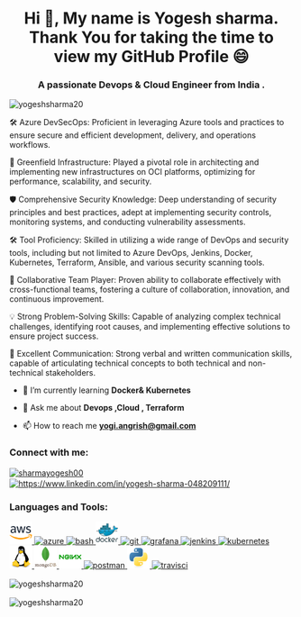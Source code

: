 <h1 align="center">Hi 👋, My name is Yogesh sharma. Thank You for taking the time to view my GitHub Profile 😄</h1>
<h3 align="center">A passionate Devops & Cloud Engineer from India .</h3>

<p align="left"> <img src="https://komarev.com/ghpvc/?username=yogeshsharma20&label=Profile%20views&color=0e75b6&style=flat" alt="yogeshsharma20" /> </p>

🛠️ Azure DevSecOps: Proficient in leveraging Azure tools and practices to ensure secure and efficient development, delivery, and operations workflows.

🌱 Greenfield Infrastructure: Played a pivotal role in architecting and implementing new infrastructures on OCI platforms, optimizing for performance, scalability, and security.

🛡️ Comprehensive Security Knowledge: Deep understanding of security principles and best practices, adept at implementing security controls, monitoring systems, and conducting vulnerability assessments.

🛠️ Tool Proficiency: Skilled in utilizing a wide range of DevOps and security tools, including but not limited to Azure DevOps, Jenkins, Docker, Kubernetes, Terraform, Ansible, and various security scanning tools.

🤝 Collaborative Team Player: Proven ability to collaborate effectively with cross-functional teams, fostering a culture of collaboration, innovation, and continuous improvement.

💡 Strong Problem-Solving Skills: Capable of analyzing complex technical challenges, identifying root causes, and implementing effective solutions to ensure project success.

📢 Excellent Communication: Strong verbal and written communication skills, capable of articulating technical concepts to both technical and non-technical stakeholders.


- 🌱 I’m currently learning **Docker& Kubernetes**


- 💬 Ask me about **Devops ,Cloud , Terraform**


- 📫 How to reach me **yogi.angrish@gmail.com**


<h3 align="left">Connect with me:</h3>
<p align="left">
<a href="https://twitter.com/sharmayogesh00" target="blank"><img align="center" src="https://raw.githubusercontent.com/rahuldkjain/github-profile-readme-generator/master/src/images/icons/Social/twitter.svg" alt="sharmayogesh00" height="30" width="40" /></a>
<a href="https://linkedin.com/in/https://www.linkedin.com/in/yogesh-sharma-048209111/" target="blank"><img align="center" src="https://raw.githubusercontent.com/rahuldkjain/github-profile-readme-generator/master/src/images/icons/Social/linked-in-alt.svg" alt="https://www.linkedin.com/in/yogesh-sharma-048209111/" height="30" width="40" /></a>
</p>

<h3 align="left">Languages and Tools:</h3>
<p align="left"> <a href="https://aws.amazon.com" target="_blank" rel="noreferrer"> <img src="https://raw.githubusercontent.com/devicons/devicon/master/icons/amazonwebservices/amazonwebservices-original-wordmark.svg" alt="aws" width="40" height="40"/> </a> <a href="https://azure.microsoft.com/en-in/" target="_blank" rel="noreferrer"> <img src="https://www.vectorlogo.zone/logos/microsoft_azure/microsoft_azure-icon.svg" alt="azure" width="40" height="40"/> </a> <a href="https://www.gnu.org/software/bash/" target="_blank" rel="noreferrer"> <img src="https://www.vectorlogo.zone/logos/gnu_bash/gnu_bash-icon.svg" alt="bash" width="40" height="40"/> </a> <a href="https://www.docker.com/" target="_blank" rel="noreferrer"> <img src="https://raw.githubusercontent.com/devicons/devicon/master/icons/docker/docker-original-wordmark.svg" alt="docker" width="40" height="40"/> </a> <a href="https://git-scm.com/" target="_blank" rel="noreferrer"> <img src="https://www.vectorlogo.zone/logos/git-scm/git-scm-icon.svg" alt="git" width="40" height="40"/> </a> <a href="https://grafana.com" target="_blank" rel="noreferrer"> <img src="https://www.vectorlogo.zone/logos/grafana/grafana-icon.svg" alt="grafana" width="40" height="40"/> </a> <a href="https://www.jenkins.io" target="_blank" rel="noreferrer"> <img src="https://www.vectorlogo.zone/logos/jenkins/jenkins-icon.svg" alt="jenkins" width="40" height="40"/> </a> <a href="https://kubernetes.io" target="_blank" rel="noreferrer"> <img src="https://www.vectorlogo.zone/logos/kubernetes/kubernetes-icon.svg" alt="kubernetes" width="40" height="40"/> </a> <a href="https://www.linux.org/" target="_blank" rel="noreferrer"> <img src="https://raw.githubusercontent.com/devicons/devicon/master/icons/linux/linux-original.svg" alt="linux" width="40" height="40"/> </a> <a href="https://www.mongodb.com/" target="_blank" rel="noreferrer"> <img src="https://raw.githubusercontent.com/devicons/devicon/master/icons/mongodb/mongodb-original-wordmark.svg" alt="mongodb" width="40" height="40"/> </a> <a href="https://www.nginx.com" target="_blank" rel="noreferrer"> <img src="https://raw.githubusercontent.com/devicons/devicon/master/icons/nginx/nginx-original.svg" alt="nginx" width="40" height="40"/> </a> <a href="https://postman.com" target="_blank" rel="noreferrer"> <img src="https://www.vectorlogo.zone/logos/getpostman/getpostman-icon.svg" alt="postman" width="40" height="40"/> </a> <a href="https://www.python.org" target="_blank" rel="noreferrer"> <img src="https://raw.githubusercontent.com/devicons/devicon/master/icons/python/python-original.svg" alt="python" width="40" height="40"/> </a> <a href="https://travis-ci.org" target="_blank" rel="noreferrer"> <img src="https://www.vectorlogo.zone/logos/travis-ci/travis-ci-icon.svg" alt="travisci" width="40" height="40"/> </a> </p>

<p><img align="center" src="https://github-readme-stats.vercel.app/api/top-langs?username=yogeshsharma20&show_icons=true&locale=en&layout=compact" alt="yogeshsharma20" /></p>

<p><img align="center" src="https://github-readme-streak-stats.herokuapp.com/?user=yogeshsharma20&" alt="yogeshsharma20" /></p>

